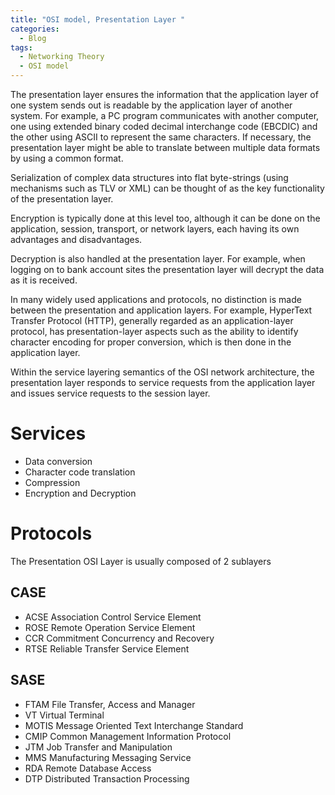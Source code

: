 ```yaml
---
title: "OSI model, Presentation Layer "
categories:
  - Blog
tags:
  - Networking Theory
  - OSI model
---
```


The presentation layer ensures the information that the application layer of one system sends out is readable by the application layer of another system. For example, a PC program communicates with another computer, one using extended binary coded decimal interchange code (EBCDIC) and the other using ASCII to represent the same characters. If necessary, the presentation layer might be able to translate between multiple data formats by using a common format.


Serialization of complex data structures into flat byte-strings (using mechanisms such as TLV or XML) can be thought of as the key functionality of the presentation layer.

Encryption is typically done at this level too, although it can be done on the application, session, transport, or network layers, each having its own advantages and disadvantages. 

Decryption is also handled at the presentation layer. For example, when logging on to bank account sites the presentation layer will decrypt the data as it is received.

In many widely used applications and protocols, no distinction is made between the presentation and application layers. For example, HyperText Transfer Protocol (HTTP), generally regarded as an application-layer protocol, has presentation-layer aspects such as the ability to identify character encoding for proper conversion, which is then done in the application layer.

Within the service layering semantics of the OSI network architecture, the presentation layer responds to service requests from the application layer and issues service requests to the session layer.

<h1>Services</h1>

<ul>
<li>Data conversion</li>
<li>Character code translation</li>
<li>Compression</li>
<li>Encryption and Decryption
</li>
</ul>

<h1>Protocols</h1>

The Presentation OSI Layer is usually composed of 2 sublayers

<h2>CASE</h2>
<ul>

<li>ACSE	Association Control Service Element</li>
<li>ROSE	Remote Operation Service Element</li>
<li>CCR	Commitment Concurrency and Recovery</li>
<li>RTSE	Reliable Transfer Service Element</li>
</ul>
<h2>SASE</h2>

<ul>

<li>FTAM	File Transfer, Access and Manager</li>
<li>VT	Virtual Terminal</li>
<li>MOTIS	Message Oriented Text Interchange Standard</li>
<li>CMIP	Common Management Information Protocol</li>
<li>JTM	Job Transfer and Manipulation</li>
<li>MMS	Manufacturing Messaging Service</li>
<li>RDA	Remote Database Access</li>
<li>DTP	Distributed Transaction Processing</li>
</ul>